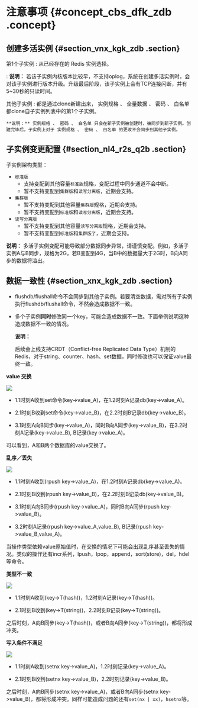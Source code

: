 # 注意事项 {#concept_cbs_dfk_zdb .concept}

## 创建多活实例 {#section_vnx_kgk_zdb .section}

 第1个子实例
 :   从已经存在的 Redis 实例选择。

 :   **说明：** 若该子实例内核版本比较早，不支持oplog，系统在创建多活实例时，会对该子实例进行版本升级。升级最后阶段，该子实例上会有TCP连接闪断，并有5~30秒的只读时间。

  其他子实例
 :   都是通过clone新建出来， 实例规格 、 全量数据 、 密码 、 白名单 都clone自子实例列表中的第1个子实例。

    **说明：** 实例规格 、 密码 、 白名单 只会在新子实例被创建时，被同步到新子实例。创建完毕后，子实例上对于 实例规格 、 密码 、 白名单 的更改不会同步到其他子实例。

 ## 子实例变更配置 {#section_nl4_r2s_q2b .section}

子实例架构类型：

-   `标准版` 
    -   支持变配到其他容量`标准版`规格，变配过程中同步通道不会中断。
    -   暂不支持变配到`集群版`和`读写分离版`，近期会支持。
-   `集群版` 
    -   暂不支持变配到其他容量`集群版`规格，近期会支持。
    -   暂不支持变配到`标准版`和`读写分离版`，近期会支持。
-   `读写分离版` 
    -   暂不支持变配到其他容量`读写分离版`规格，近期会支持。
    -   暂不支持变配到`标准版`和`集群版了`，近期会支持。

**说明：** 多活子实例变配可能导致部分数据同步异常，请谨慎变配。例如，多活子实例A与B同步，规格为2G，若B变配到4G，当B中的数据量大于2G时，B向A同步的数据将溢出。

## 数据一致性 {#section_xnx_kgk_zdb .section}

-   flushdb/flushall命令不会同步到其他子实例。若要清空数据，需对所有子实例执行flushdb/flushall命令，不然会造成数据不一致。
-   多个子实例**同时**修改同一个key，可能会造成数据不一致。下面举例说明这种造成数据不一致的情况。

    **说明：** 

    后续会上线支持CRDT（Conflict-free Replicated Data Type）机制的Redis，对于string、counter、hash、set数据，同时修改也可以保证value最终一致。


**value 交换**

![](http://static-aliyun-doc.oss-cn-hangzhou.aliyuncs.com/assets/img/14012/15577165634896_zh-CN.png)

-   1.1时刻A收到set命令\(key-\>value\_A\)，在1.2时刻A记录db\(key-\>value\_A\)。

-   2.1时刻B收到set命令\(key-\>value\_B\)，在2.2时刻B记录db\(key-\>value\_B\)。

-   3.1时刻A向B同步\(key-\>value\_A\)，同时B向A同步\(key-\>value\_B\)，在3.2时刻A记录\(key-\>value\_B\), B记录\(key-\>value\_A\)。


可以看到，A和B两个数据库的value交换了。

**乱序／丢失**

![](http://static-aliyun-doc.oss-cn-hangzhou.aliyuncs.com/assets/img/14012/15577165634897_zh-CN.png)

-   1.1时刻A收到\(rpush key-\>value\_A\)，在1.2时刻A记录db\(key-\>value\_A\)。

-   2.1时刻B收到\(rpush key-\>value\_B\)，在2.2时刻B记录db\(key-\>value\_B\)。

-   3.1时刻A向B同步\(rpush key-\>value\_A\)，同时B向A同步\(rpush key-\>value\_B\)。

-   3.2时刻A记录\(rpush key-\>value\_A,value\_B\), B记录\(rpush key-\>value\_B,value\_A\)。


当操作类型依赖value原始值时，在交换的情况下可能会出现乱序甚至丢失的情况。类似的操作还有incr系列，lpush，lpop，append，sort\(store\)，del，hdel等命令。

**类型不一致**

![](http://static-aliyun-doc.oss-cn-hangzhou.aliyuncs.com/assets/img/14012/15577165634898_zh-CN.png)

-   1.1时刻A收到\(key-\>T\(hash\)\)，1.2时刻A记录\(key-\>T\(hash\)\)。

-   2.1时刻B收到\(key-\>T\(string\)\)，2.2时刻B记录\(key-\>T\(string\)\)。


之后时刻，A向B同步\(key-\>T\(hash\)\)，或者B向A同步\(key-\>T\(string\)\)，都将形成冲突。

**写入条件不满足**

![](http://static-aliyun-doc.oss-cn-hangzhou.aliyuncs.com/assets/img/14012/15577165644899_zh-CN.png)

-   1.1时刻A收到\(setnx key-\>value\_A\)，1.2时刻记录\(key-\>value\_A\)。

-   2.1时刻B收到\(setnx key-\>value\_B\)，2.2时刻记录\(key-\>value\_B\)。


之后时刻，A向B同步\(setnx key-\>value\_A\)，或者B向A同步\(setnx key-\>value\_B\)，都将形成冲突。同样可能造成问题的还有`set(nx | xx)`，`hsetnx`等。

